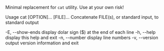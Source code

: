 
Minimal replacement for `cat` utility. Use at your own risk!

Usage cat [OPTION]... [FILE]...
Concatenate FILE(s), or standard input, to standard output

-E, --show-ends     display dolar sign ($) at the end of each line
-h, --help          display this help and exit
-n, --number        display line numbers
-v, --version       output version information and exit
